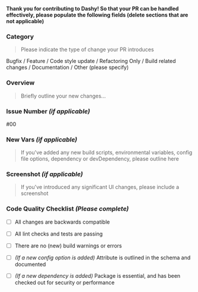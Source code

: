 **Thank you for contributing to Dashy! So that your PR can be handled effectively, please populate the following fields (delete sections that are not applicable)**

### Category
> Please indicate the type of change your PR introduces

Bugfix / Feature / Code style update / Refactoring Only / Build related changes /  Documentation / Other (please specify)


### Overview
> Briefly outline your new changes...


### Issue Number _(if applicable)_
#00

### New Vars _(if applicable)_
> If you've added any new build scripts, environmental variables, config file options, dependency or devDependency, please outline here


### Screenshot _(if applicable)_
> If you've introduced any significant UI changes, please include a screenshot


### Code Quality Checklist _(Please complete)_
- [ ] All changes are backwards compatible
- [ ] All lint checks and tests are passing
- [ ] There are no (new) build warnings or errors
- [ ] _(If a new config option is added)_ Attribute is outlined in the schema and documented
- [ ] _(If a new dependency is added)_ Package is essential, and has been checked out for security or performance


